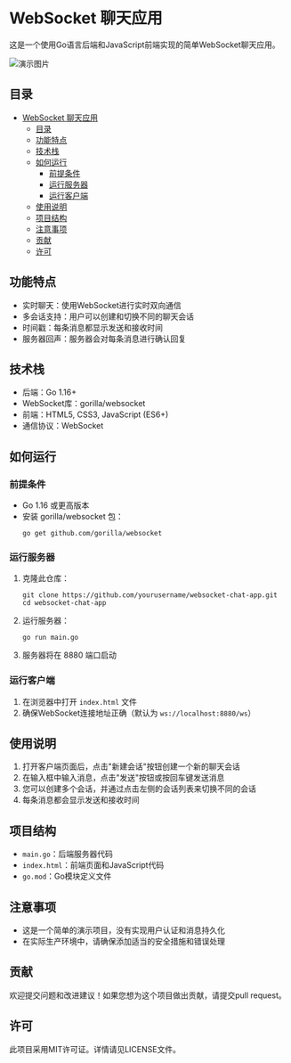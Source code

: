 # WebSocket 聊天应用

这是一个使用Go语言后端和JavaScript前端实现的简单WebSocket聊天应用。

![演示图片](demo.png)

## 目录

- [WebSocket 聊天应用](#websocket-聊天应用)
  - [目录](#目录)
  - [功能特点](#功能特点)
  - [技术栈](#技术栈)
  - [如何运行](#如何运行)
    - [前提条件](#前提条件)
    - [运行服务器](#运行服务器)
    - [运行客户端](#运行客户端)
  - [使用说明](#使用说明)
  - [项目结构](#项目结构)
  - [注意事项](#注意事项)
  - [贡献](#贡献)
  - [许可](#许可)

## 功能特点

- 实时聊天：使用WebSocket进行实时双向通信
- 多会话支持：用户可以创建和切换不同的聊天会话
- 时间戳：每条消息都显示发送和接收时间
- 服务器回声：服务器会对每条消息进行确认回复

## 技术栈

- 后端：Go 1.16+ 
- WebSocket库：gorilla/websocket
- 前端：HTML5, CSS3, JavaScript (ES6+)
- 通信协议：WebSocket

## 如何运行

### 前提条件

- Go 1.16 或更高版本
- 安装 gorilla/websocket 包：
  ```
  go get github.com/gorilla/websocket
  ```

### 运行服务器

1. 克隆此仓库：
   ```
   git clone https://github.com/yourusername/websocket-chat-app.git
   cd websocket-chat-app
   ```
2. 运行服务器：
   ```
   go run main.go
   ```
3. 服务器将在 8880 端口启动

### 运行客户端

1. 在浏览器中打开 `index.html` 文件
2. 确保WebSocket连接地址正确（默认为 `ws://localhost:8880/ws`）

## 使用说明

1. 打开客户端页面后，点击"新建会话"按钮创建一个新的聊天会话
2. 在输入框中输入消息，点击"发送"按钮或按回车键发送消息
3. 您可以创建多个会话，并通过点击左侧的会话列表来切换不同的会话
4. 每条消息都会显示发送和接收时间

## 项目结构

- `main.go`：后端服务器代码
- `index.html`：前端页面和JavaScript代码
- `go.mod`：Go模块定义文件

## 注意事项

- 这是一个简单的演示项目，没有实现用户认证和消息持久化
- 在实际生产环境中，请确保添加适当的安全措施和错误处理

## 贡献

欢迎提交问题和改进建议！如果您想为这个项目做出贡献，请提交pull request。

## 许可

此项目采用MIT许可证。详情请见LICENSE文件。